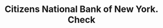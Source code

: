---
doi: 10.7916/D8XS76H6
date_other: '1870'
date_other_textual: 1870-1879
form: printed ephemera
genre:
- Checks (bank checks)
name:
- Citizens National Bank of New York
object_in_context_url: https://biggert.cul.columbia.edu/items/view/ave_biggert_01075
subject_hierarchical_geographic:
- New York, New York, United States
subject_name:
- Citizens National Bank of New York
title: Citizens National Bank of New York. Check
sort_title: Citizens National Bank of New York. Check
call_number: ave_biggert_01075
coordinates:
- 40.71277777777778,-74.00583333333333
pid: ave_biggert_01075
identifiers: ave_biggert_01075
thumbnail: false
permalink: /biggert/ave_biggert_01075/
layout: iiif-image-page
---
